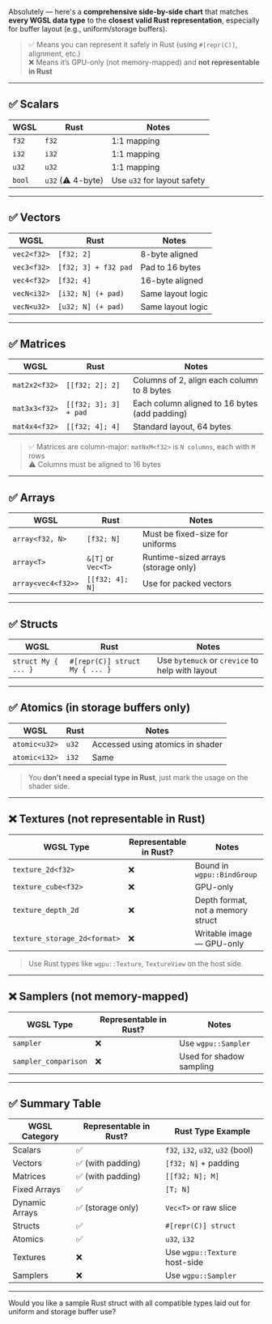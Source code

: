 Absolutely — here's a **comprehensive side-by-side chart** that matches **every WGSL data type** to the **closest valid Rust representation**, especially for buffer layout (e.g., uniform/storage buffers).

> ✅ Means you can represent it safely in Rust (using `#[repr(C)]`, alignment, etc.)  
> ❌ Means it’s GPU-only (not memory-mapped) and **not representable in Rust**

---

## ✅ Scalars

| WGSL      | Rust           | Notes                         |
|-----------|----------------|-------------------------------|
| `f32`     | `f32`          | 1:1 mapping                   |
| `i32`     | `i32`          | 1:1 mapping                   |
| `u32`     | `u32`          | 1:1 mapping                   |
| `bool`    | `u32` (⚠ 4-byte) | Use `u32` for layout safety   |

---

## ✅ Vectors

| WGSL         | Rust                  | Notes                                      |
|--------------|-----------------------|--------------------------------------------|
| `vec2<f32>`  | `[f32; 2]`            | 8-byte aligned                             |
| `vec3<f32>`  | `[f32; 3] + f32 pad`  | Pad to 16 bytes                            |
| `vec4<f32>`  | `[f32; 4]`            | 16-byte aligned                            |
| `vecN<i32>`  | `[i32; N] (+ pad)`    | Same layout logic                          |
| `vecN<u32>`  | `[u32; N] (+ pad)`    | Same layout logic                          |

---

## ✅ Matrices

| WGSL             | Rust                   | Notes                                                |
|------------------|------------------------|------------------------------------------------------|
| `mat2x2<f32>`    | `[[f32; 2]; 2]`        | Columns of 2, align each column to 8 bytes           |
| `mat3x3<f32>`    | `[[f32; 3]; 3] + pad`  | Each column aligned to 16 bytes (add padding)        |
| `mat4x4<f32>`    | `[[f32; 4]; 4]`        | Standard layout, 64 bytes                            |

> ✅ Matrices are column-major: `matNxM<f32>` is `N columns`, each with `M` rows  
> ⚠ Columns must be aligned to 16 bytes

---

## ✅ Arrays

| WGSL             | Rust                | Notes                                  |
|------------------|---------------------|----------------------------------------|
| `array<f32, N>`  | `[f32; N]`          | Must be fixed-size for uniforms        |
| `array<T>`       | `&[T]` or `Vec<T>`  | Runtime-sized arrays (storage only)    |
| `array<vec4<f32>>` | `[[f32; 4]; N]`   | Use for packed vectors                 |

---

## ✅ Structs

| WGSL         | Rust                        | Notes                                 |
|--------------|-----------------------------|----------------------------------------|
| `struct My { ... }` | `#[repr(C)] struct My { ... }` | Use `bytemuck` or `crevice` to help with layout |

---

## ✅ Atomics (in storage buffers only)

| WGSL               | Rust         | Notes                          |
|--------------------|--------------|--------------------------------|
| `atomic<u32>`      | `u32`        | Accessed using atomics in shader |
| `atomic<i32>`      | `i32`        | Same                           |

> You **don’t need a special type in Rust**, just mark the usage on the shader side.

---

## ❌ Textures (not representable in Rust)

| WGSL Type                        | Representable in Rust? | Notes                               |
|----------------------------------|------------------------|-------------------------------------|
| `texture_2d<f32>`                | ❌                     | Bound in `wgpu::BindGroup`          |
| `texture_cube<f32>`             | ❌                     | GPU-only                            |
| `texture_depth_2d`              | ❌                     | Depth format, not a memory struct   |
| `texture_storage_2d<format>`    | ❌                     | Writable image — GPU-only           |

> Use Rust types like `wgpu::Texture`, `TextureView` on the host side.

---

## ❌ Samplers (not memory-mapped)

| WGSL Type            | Representable in Rust? | Notes                      |
|----------------------|------------------------|----------------------------|
| `sampler`            | ❌                     | Use `wgpu::Sampler`        |
| `sampler_comparison` | ❌                     | Used for shadow sampling   |

---

## ✅ Summary Table

| WGSL Category     | Representable in Rust? | Rust Type Example            |
|-------------------|------------------------|------------------------------|
| Scalars           | ✅                     | `f32`, `i32`, `u32`, `u32` (bool) |
| Vectors           | ✅ (with padding)       | `[f32; N]` + padding         |
| Matrices          | ✅ (with padding)       | `[[f32; N]; M]`              |
| Fixed Arrays      | ✅                     | `[T; N]`                     |
| Dynamic Arrays    | ✅ (storage only)       | `Vec<T>` or raw slice        |
| Structs           | ✅                     | `#[repr(C)] struct`          |
| Atomics           | ✅                     | `u32`, `i32`                 |
| Textures          | ❌                     | Use `wgpu::Texture` host-side |
| Samplers          | ❌                     | Use `wgpu::Sampler`          |

---

Would you like a sample Rust struct with all compatible types laid out for uniform and storage buffer use?
